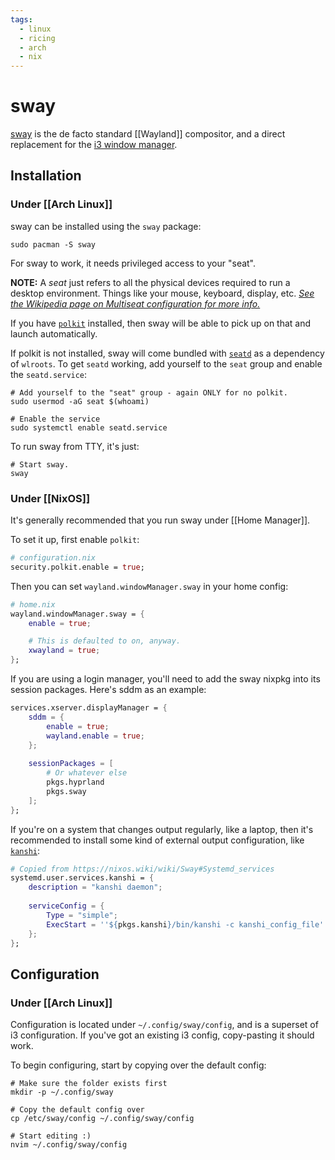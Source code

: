 ```yaml
---
tags:
  - linux
  - ricing
  - arch
  - nix
---
```

# sway

[sway](https://swaywm.org/) is the de facto standard [[Wayland]] compositor, and a direct replacement for the [i3 window manager](https://i3wm.org/).

## Installation

### Under [[Arch Linux]]

sway can be installed using the `sway` package:
```shell
sudo pacman -S sway
```

For sway to work, it needs privileged access to your "seat".

**NOTE:** A *seat* just refers to all the physical devices required to run a desktop environment. Things like your mouse, keyboard, display, etc.
[*See the Wikipedia page on Multiseat configuration for more info.*](https://en.wikipedia.org/wiki/Multiseat_configuration)

If you have [`polkit`](https://archlinux.org/packages/?name=polkit) installed, then sway will be able to pick up on that and launch automatically.

If polkit is not installed, sway will come bundled with [`seatd`](https://archlinux.org/packages/?name=seatd) as a dependency of `wlroots`.
To get `seatd` working, add yourself to the `seat` group and enable the `seatd.service`:

```shell
# Add yourself to the "seat" group - again ONLY for no polkit.
sudo usermod -aG seat $(whoami)

# Enable the service
sudo systemctl enable seatd.service
```

To run sway from TTY, it's just:
```shell
# Start sway.
sway
```

### Under [[NixOS]]

It's generally recommended that you run sway under [[Home Manager]].

To set it up, first enable `polkit`:
```nix
# configuration.nix
security.polkit.enable = true;
```

Then you can set `wayland.windowManager.sway` in your home config:
```nix
# home.nix
wayland.windowManager.sway = {
	enable = true;

	# This is defaulted to on, anyway.
	xwayland = true;
};
```

If you are using a login manager, you'll need to add the sway nixpkg into its session packages.
Here's sddm as an example:
```nix
services.xserver.displayManager = {
	sddm = {
		enable = true;
		wayland.enable = true;
	};
	
	sessionPackages = [
		# Or whatever else
		pkgs.hyprland
		pkgs.sway
	];
};
```

If you're on a system that changes output regularly, like a laptop, then it's recommended to install some kind of external output configuration, like [`kanshi`](https://sr.ht/~emersion/kanshi/):
```nix
# Copied from https://nixos.wiki/wiki/Sway#Systemd_services
systemd.user.services.kanshi = {
	description = "kanshi daemon";
	
	serviceConfig = {
		Type = "simple";
		ExecStart = ''${pkgs.kanshi}/bin/kanshi -c kanshi_config_file'';
	};
};
```

## Configuration

### Under [[Arch Linux]]

Configuration is located under `~/.config/sway/config`, and is a superset of i3 configuration.
If you've got an existing i3 config, copy-pasting it should work.

To begin configuring, start by copying over the default config:
```shell
# Make sure the folder exists first
mkdir -p ~/.config/sway

# Copy the default config over
cp /etc/sway/config ~/.config/sway/config

# Start editing :)
nvim ~/.config/sway/config
```
